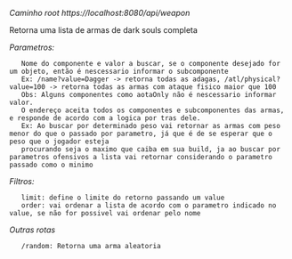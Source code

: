 *Caminho root https://localhost:8080/api/weapon*

Retorna uma lista de armas de dark souls completa

*Parametros:*

       Nome do componente e valor a buscar, se o componente desejado for um objeto, então é nescessario informar o subcomponente
       Ex: /name?value=Dagger -> retorna todas as adagas, /atl/physical?value=100 -> retorna todas as armas com ataque fisico maior que 100
       Obs: Alguns componentes como aotaOnly não é nescessario informar valor.
       O endereço aceita todos os componentes e subcomponentes das armas, e responde de acordo com a logica por tras dele.
       Ex: Ao buscar por determinado peso vai retornar as armas com peso menor do que o passado por parametro, já que é de se esperar que o peso que o jogador esteja
       procurando seja o maximo que caiba em sua build, ja ao buscar por parametros ofensivos a lista vai retornar considerando o parametro passado como o minimo
       
*Filtros:*

       limit: define o limite do retorno passando um value
       order: vai ordenar a lista de acordo com o parametro indicado no value, se não for possivel vai ordenar pelo nome

*Outras rotas*

       /random: Retorna uma arma aleatoria
